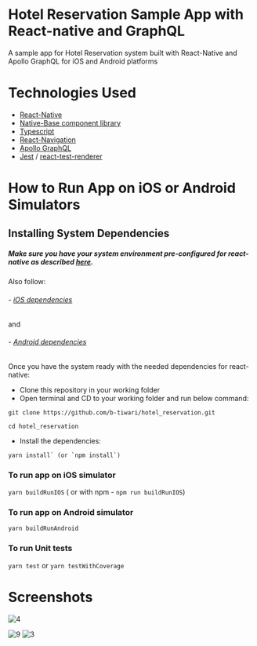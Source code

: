 # Hotel Reservation Sample App with React-native and GraphQL

A sample app for Hotel Reservation system built with React-Native and Apollo GraphQL for iOS and Android platforms

# Technologies Used

- [React-Native](https://facebook.github.io/react-native/docs/getting-started)
- [Native-Base component library](https://nativebase.io/)
- [Typescript](https://www.typescriptlang.org/)
- [React-Navigation](https://reactnavigation.org/)
- [Apollo GraphQL](https://www.apollographql.com/docs/react/)
- [Jest](https://jestjs.io/en/) / [react-test-renderer](https://reactjs.org/docs/test-renderer.html)

# How to Run App on iOS or Android Simulators

## Installing System Dependencies

##### Make sure you have your system environment pre-configured for react-native as described [here](https://facebook.github.io/react-native/docs/getting-started.html#installing-dependencies).

Also follow:

###### - [iOS dependencies](https://facebook.github.io/react-native/docs/getting-started.html#xcode)

and

###### - [Android dependencies](https://facebook.github.io/react-native/docs/getting-started.html#java-development-kit)

Once you have the system ready with the needed dependencies for react-native:

- Clone this repository in your working folder
- Open terminal and CD to your working folder and run below command:

```
git clone https://github.com/b-tiwari/hotel_reservation.git

cd hotel_reservation
```

- Install the dependencies:

```
yarn install` (or `npm install`)

```

### To run app on iOS simulator

`yarn buildRunIOS`
( or with npm - `npm run buildRunIOS`)

### To run app on Android simulator

`yarn buildRunAndroid`

### To run Unit tests

`yarn test`
or
`yarn testWithCoverage`

# Screenshots

![4](https://user-images.githubusercontent.com/13605214/55002291-54f3b780-4fa4-11e9-8e3d-6ce9b9908674.png)

![9](https://user-images.githubusercontent.com/13605214/55002307-5fae4c80-4fa4-11e9-8149-0b2f06c922f2.gif)
![3](https://user-images.githubusercontent.com/13605214/55002330-6937b480-4fa4-11e9-94b1-cf89f05d0f6f.gif)
